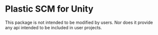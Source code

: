 # Plastic SCM for Unity

This package is not intended to be modified by users.
Nor does it provide any api intended to be included in user projects.